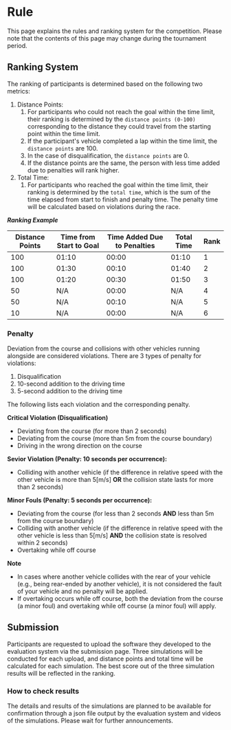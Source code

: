 # Rule

This page explains the rules and ranking system for the competition. Please note that the contents of this page may change during the tournament period.

## Ranking System

The ranking of participants is determined based on the following two metrics:

1. Distance Points:
   1. For participants who could not reach the goal within the time limit, their ranking is determined by the `distance points (0-100)` corresponding to the distance they could travel from the starting point within the time limit.
   2. If the participant's vehicle completed a lap within the time limit, the `distance points` are 100.
   3. In the case of disqualification, the `distance points` are 0.
   4. If the distance points are the same, the person with less time added due to penalties will rank higher.
2. Total Time:
   1. For participants who reached the goal within the time limit, their ranking is determined by the `total time`, which is the sum of the time elapsed from start to finish and penalty time. The penalty time will be calculated based on violations during the race.  

***Ranking Example***

| Distance Points | Time from Start to Goal | Time Added Due to Penalties | Total Time | Rank | 
| --------------- | ----------------------- | --------------------------- | ---------- | ---- |
| 100             | 01:10                   | 00:00                       | 01:10      | 1    |
| 100             | 01:30                   | 00:10                       | 01:40      | 2    |
| 100             | 01:20                   | 00:30                       | 01:50      | 3    |
| 50              | N/A                     | 00:00                       | N/A        | 4    |
| 50              | N/A                     | 00:10                       | N/A        | 5    |
| 10              | N/A                     | 00:00                       | N/A        | 6    |

### Penalty

Deviation from the course and collisions with other vehicles running alongside are considered violations. There are 3 types of penalty for violations:

1. Disqualification
2. 10-second addition to the driving time
3. 5-second addition to the driving time

The following lists each violation and the corresponding penalty.

**Critical Violation (Disqualification)**

- Deviating from the course (for more than 2 seconds)
- Deviating from the course (more than 5m from the course boundary)
- Driving in the wrong direction on the course

**Sevior Violation (Penalty: 10 seconds per occurrence):**

- Colliding with another vehicle (if the difference in relative speed with the other vehicle is more than 5[m/s] **OR** the collision state lasts for more than 2 seconds)

**Minor Fouls (Penalty: 5 seconds per occurrence):**

- Deviating from the course (for less than 2 seconds **AND** less than 5m from the course boundary)
- Colliding with another vehicle (if the difference in relative speed with the other vehicle is less than 5[m/s] **AND** the collision state is resolved within 2 seconds)
- Overtaking while off course

**Note**

- In cases where another vehicle collides with the rear of your vehicle (e.g., being rear-ended by another vehicle), it is not considered the fault of your vehicle and no penalty will be applied.
- If overtaking occurs while off course, both the deviation from the course (a minor foul) and overtaking while off course (a minor foul) will apply.

## Submission

Participants are requested to upload the software they developed to the evaluation system via the submission page. Three simulations will be conducted for each upload, and distance points and total time will be calculated for each simulation. The best score out of the three simulation results will be reflected in the ranking.

### How to check results

The details and results of the simulations are planned to be available for confirmation through a json file output by the evaluation system and videos of the simulations. Please wait for further announcements.